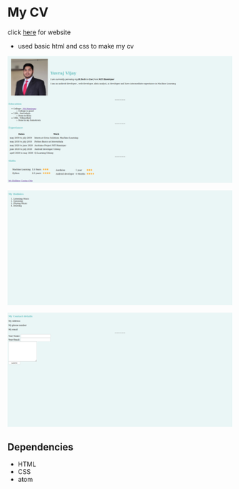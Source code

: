 # My CV 
click [here](https://yuvraj454.github.io/CV/) for website<br/>
* used basic html and css to make my cv 


![CV Front](screen1.png)


![CV Hobbies](screen2.png)


![CV Contact](screen3.png)


## Dependencies
* HTML
* CSS
* atom

